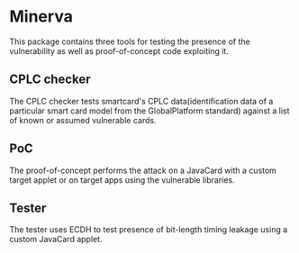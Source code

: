 # Minerva

This package contains three tools for testing the presence of the vulnerability as well
as proof-of-concept code exploiting it.

## CPLC checker

The CPLC checker tests smartcard's CPLC data(identification data of a particular smart card model
from the GlobalPlatform standard) against a list of known or assumed vulnerable cards.

## PoC

The proof-of-concept performs the attack on a JavaCard with a custom target applet or on
target apps using the vulnerable libraries.

## Tester

The tester uses ECDH to test presence of bit-length timing leakage using a custom JavaCard applet.